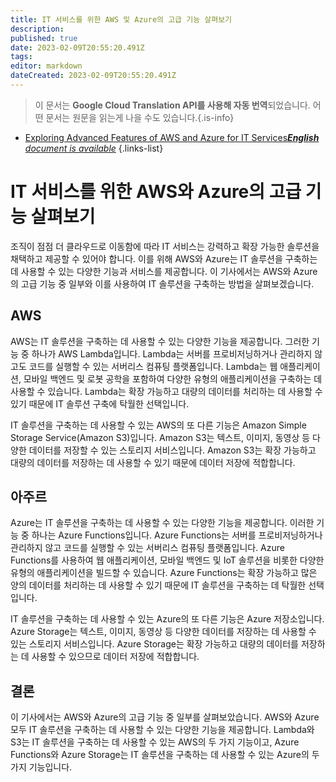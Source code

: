 ```yaml
---
title: IT 서비스를 위한 AWS 및 Azure의 고급 기능 살펴보기
description: 
published: true
date: 2023-02-09T20:55:20.491Z
tags: 
editor: markdown
dateCreated: 2023-02-09T20:55:20.491Z
---
```


> 이 문서는 **Google Cloud Translation API를 사용해 자동 번역**되었습니다.
어떤 문서는 원문을 읽는게 나을 수도 있습니다.{.is-info}



- [Exploring Advanced Features of AWS and Azure for IT Services***English** document is available*](/en/Knowledge-base/Cloud/exploring-advanced-features-of-aws-and-azure-for-it-services)
{.links-list}


# IT 서비스를 위한 AWS와 Azure의 고급 기능 살펴보기

조직이 점점 더 클라우드로 이동함에 따라 IT 서비스는 강력하고 확장 가능한 솔루션을 채택하고 제공할 수 있어야 합니다. 이를 위해 AWS와 Azure는 IT 솔루션을 구축하는 데 사용할 수 있는 다양한 기능과 서비스를 제공합니다. 이 기사에서는 AWS와 Azure의 고급 기능 중 일부와 이를 사용하여 IT 솔루션을 구축하는 방법을 살펴보겠습니다.

## AWS

AWS는 IT 솔루션을 구축하는 데 사용할 수 있는 다양한 기능을 제공합니다. 그러한 기능 중 하나가 AWS Lambda입니다. Lambda는 서버를 프로비저닝하거나 관리하지 않고도 코드를 실행할 수 있는 서버리스 컴퓨팅 플랫폼입니다. Lambda는 웹 애플리케이션, 모바일 백엔드 및 로봇 공학을 포함하여 다양한 유형의 애플리케이션을 구축하는 데 사용할 수 있습니다. Lambda는 확장 가능하고 대량의 데이터를 처리하는 데 사용할 수 있기 때문에 IT 솔루션 구축에 탁월한 선택입니다.

IT 솔루션을 구축하는 데 사용할 수 있는 AWS의 또 다른 기능은 Amazon Simple Storage Service(Amazon S3)입니다. Amazon S3는 텍스트, 이미지, 동영상 등 다양한 데이터를 저장할 수 있는 스토리지 서비스입니다. Amazon S3는 확장 가능하고 대량의 데이터를 저장하는 데 사용할 수 있기 때문에 데이터 저장에 적합합니다.

## 아주르

Azure는 IT 솔루션을 구축하는 데 사용할 수 있는 다양한 기능을 제공합니다. 이러한 기능 중 하나는 Azure Functions입니다. Azure Functions는 서버를 프로비저닝하거나 관리하지 않고 코드를 실행할 수 있는 서버리스 컴퓨팅 플랫폼입니다. Azure Functions를 사용하여 웹 애플리케이션, 모바일 백엔드 및 IoT 솔루션을 비롯한 다양한 유형의 애플리케이션을 빌드할 수 있습니다. Azure Functions는 확장 가능하고 많은 양의 데이터를 처리하는 데 사용할 수 있기 때문에 IT 솔루션을 구축하는 데 탁월한 선택입니다.

IT 솔루션을 구축하는 데 사용할 수 있는 Azure의 또 다른 기능은 Azure 저장소입니다. Azure Storage는 텍스트, 이미지, 동영상 등 다양한 데이터를 저장하는 데 사용할 수 있는 스토리지 서비스입니다. Azure Storage는 확장 가능하고 대량의 데이터를 저장하는 데 사용할 수 있으므로 데이터 저장에 적합합니다.

## 결론

이 기사에서는 AWS와 Azure의 고급 기능 중 일부를 살펴보았습니다. AWS와 Azure 모두 IT 솔루션을 구축하는 데 사용할 수 있는 다양한 기능을 제공합니다. Lambda와 S3는 IT 솔루션을 구축하는 데 사용할 수 있는 AWS의 두 가지 기능이고, Azure Functions와 Azure Storage는 IT 솔루션을 구축하는 데 사용할 수 있는 Azure의 두 가지 기능입니다.